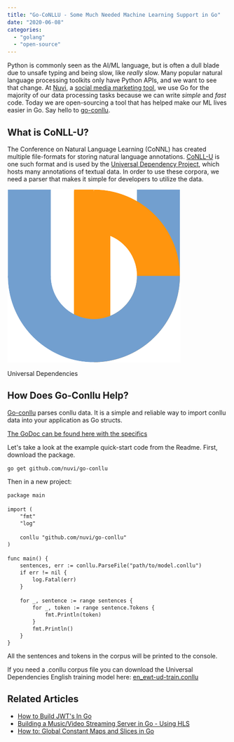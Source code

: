 ```yaml
---
title: "Go-CoNLLU - Some Much Needed Machine Learning Support in Go"
date: "2020-06-08"
categories: 
  - "golang"
  - "open-source"
---
```


Python is commonly seen as the AI/ML language, but is often a dull blade due to unsafe typing and being slow, like _really_ slow. Many popular natural language processing toolkits only have Python APIs, and we want to see that change. At [Nuvi](https://nuvi.com), a [social media marketing tool](https://bulk.ly/social-media-tools/), we use Go for the majority of our data processing tasks because we can write _simple_ and _fast_ code. Today we are open-sourcing a tool that has helped make our ML lives easier in Go. Say hello to [go-conllu](https://github.com/nuvi/go-conllu).

## What is CoNLL-U?

The Conference on Natural Language Learning (CoNNL) has created multiple file-formats for storing natural language annotations. [CoNLL-U](https://universaldependencies.org/format.html) is one such format and is used by the [Universal Dependency Project](https://universaldependencies.org/), which hosts many annotations of textual data. In order to use these corpora, we need a parser that makes it simple for developers to utilize the data.

![Universal Dependencies Machine Learning Logo](images/logo-ud.png)

Universal Dependencies

## How Does Go-Conllu Help?

[Go-conllu](https://github.com/nuvi/go-conllu) parses conllu data. It is a simple and reliable way to import conllu data into your application as Go structs.

[The GoDoc can be found here with the specifics](https://godoc.org/github.com/nuvi/go-conllu)

Let's take a look at the example quick-start code from the Readme. First, download the package.

```
go get github.com/nuvi/go-conllu
```

Then in a new project:

```
package main

import (
	"fmt"
	"log"

	conllu "github.com/nuvi/go-conllu"
)

func main() {
	sentences, err := conllu.ParseFile("path/to/model.conllu")
	if err != nil {
		log.Fatal(err)
	}

	for _, sentence := range sentences {
		for _, token := range sentence.Tokens {
			fmt.Println(token)
		}
		fmt.Println()
	}
}
```

All the sentences and tokens in the corpus will be printed to the console.

If you need a .conllu corpus file you can download the Universal Dependencies English training model here: [en\_ewt-ud](https://raw.githubusercontent.com/UniversalDependencies/UD_English-EWT/master/en_ewt-ud-train.conllu)[\-](https://raw.githubusercontent.com/UniversalDependencies/UD_English-EWT/master/en_ewt-ud-train.conllu)[train.conllu](https://raw.githubusercontent.com/UniversalDependencies/UD_English-EWT/master/en_ewt-ud-train.conllu)

## Related Articles

- [How to Build JWT's In Go](https://qvault.io/2020/02/20/how-to-build-jwts-in-go-golang/)
- [Building a Music/Video Streaming Server in Go - Using HLS](https://qvault.io/2019/12/03/building-a-music-video-streaming-app-in-go-using-hls/)
- [How to: Global Constant Maps and Slices in Go](https://qvault.io/2019/10/21/how-to-global-constant-maps-and-slices-in-go/)
